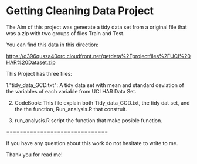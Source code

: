 Getting Cleaning Data Project
=============================
The Aim of this project was generate a tidy data set from a  original file that was a zip with two groups of files Train and Test.

You can find this data in this direction:

https://d396qusza40orc.cloudfront.net/getdata%2Fprojectfiles%2FUCI%20HAR%20Dataset.zip 

This Project has three files:

1."tidy_data_GCD.txt": A tidy data set with mean and standard deviation of the variables of each variable from UCI HAR Data Set.
  
2. CodeBook: This file explain both Tidy_data_GCD.txt, the tidy dat set, and the the function, Run_analysis.R that construit.

3. run_analysis.R script the function that make posible function.

==============================

If you have any question about this work do not hesitate to write to me.

Thank you for read me!

